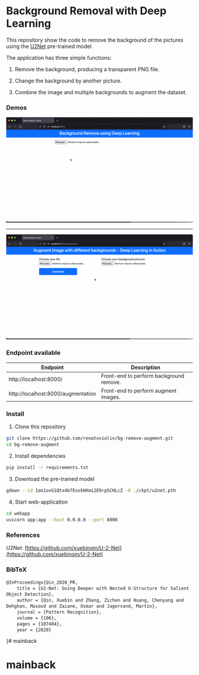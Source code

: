 # Background Removal with Deep Learning

This repository show the code to remove the background of the pictures using the [U2Net](https://arxiv.org/pdf/2005.09007.pdf) pre-trained model.

The application has three simple functions:

1. Remove the background, producing a transparent PNG file.

2. Change the background by another picture.

3. Combine the image and multiple backgrounds to augment the dataset.


### Demos
![Demo](assets/demo1.gif)
<hr>

![Demo](assets/demo2.gif)



### Endpoint available
| Endpoint | Description
| --- | ---
| http://localhost:8000/ |  Front-end to perform background remove.
| http://localhost:8000/augmentation |  Front-end to perform augment images.


### Install
1. Clone this repository
```bash
git clone https://github.com/renatoviolin/bg-remove-augment.git
cd bg-remove-augment
```

2. Install dependencies
```bash
pip install -r requirements.txt
```


3. Download the pre-trained model
```bash
gdown --id 1ao1ovG1Qtx4b7EoskHXmi2E9rp5CHLcZ -O ./ckpt/u2net.pth
```


4. Start web-application
```bash
cd webapp
uvicorn app:app --host 0.0.0.0 --port 8000
```

### References
U2Net: [https://github.com/xuebinqin/U-2-Net](https://github.com/xuebinqin/U-2-Net)


### BibTeX
    @InProceedings{Qin_2020_PR,
        title = {U2-Net: Going Deeper with Nested U-Structure for Salient Object Detection},
        author = {Qin, Xuebin and Zhang, Zichen and Huang, Chenyang and Dehghan, Masood and Zaiane, Osmar and Jagersand, Martin},
        journal = {Pattern Recognition},
        volume = {106},
        pages = {107404},
        year = {2020}
}# mainback
# mainback
